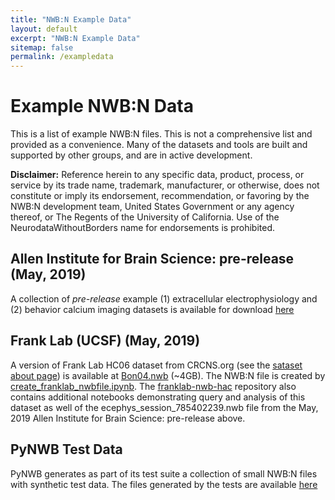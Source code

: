 ```yaml
---
title: "NWB:N Example Data"
layout: default
excerpt: "NWB:N Example Data"
sitemap: false
permalink: /exampledata
---
```



# Example NWB:N Data

This is a list of example NWB:N files. This is not a comprehensive list
and provided as a convenience. Many of the datasets and tools are built
and supported by other groups, and are in active development.

**Disclaimer:** Reference herein to any specific data, product, process, or service by its trade name, trademark, manufacturer, or otherwise, does not constitute or imply its endorsement, recommendation, or favoring by the NWB:N development team, United States Government or any agency thereof, or The Regents of the University of California. Use of the NeurodataWithoutBorders name for endorsements is prohibited.

## Allen Institute for Brain Science: pre-release (May, 2019)

A collection of *pre-release* example (1) extracellular electrophysiology and
(2) behavior calcium imaging datasets is available for
download [here](http://download.alleninstitute.org/informatics-archive/prerelease/)


## Frank Lab (UCSF) (May, 2019)

A version of Frank Lab HC06 dataset from CRCNS.org (see the [sataset about page](https://crcns.org/data-sets/hc/hc-6/about-hc-5)) is available at [Bon04.nwb](https://www.dropbox.com/s/92jkkse2c7lm7qe/bon04.nwb?dl=0) (~4GB). The NWB:N file is created by [create_franklab_nwbfile.ipynb](https://github.com/LorenFrankLab/franklab-nwb-hack/blob/master/hackathon-6/create_franklab_nwbfile.ipynb). The [franklab-nwb-hac](https://github.com/LorenFrankLab/franklab-nwb-hack/tree/master/hackathon-6) repository also contains additional notebooks demonstrating query and analysis of this dataset as well of the ecephys_session_785402239.nwb  file from the May, 2019 Allen Institute for Brain Science: pre-release above.

## PyNWB Test Data

PyNWB generates as part of its test suite a collection of small NWB:N files with synthetic test data. The files generated by the tests are available [here](https://drive.google.com/drive/folders/1g1CpnoMd9s9L-sHBWVyklp3-xJcLGeFt?usp=sharing)
